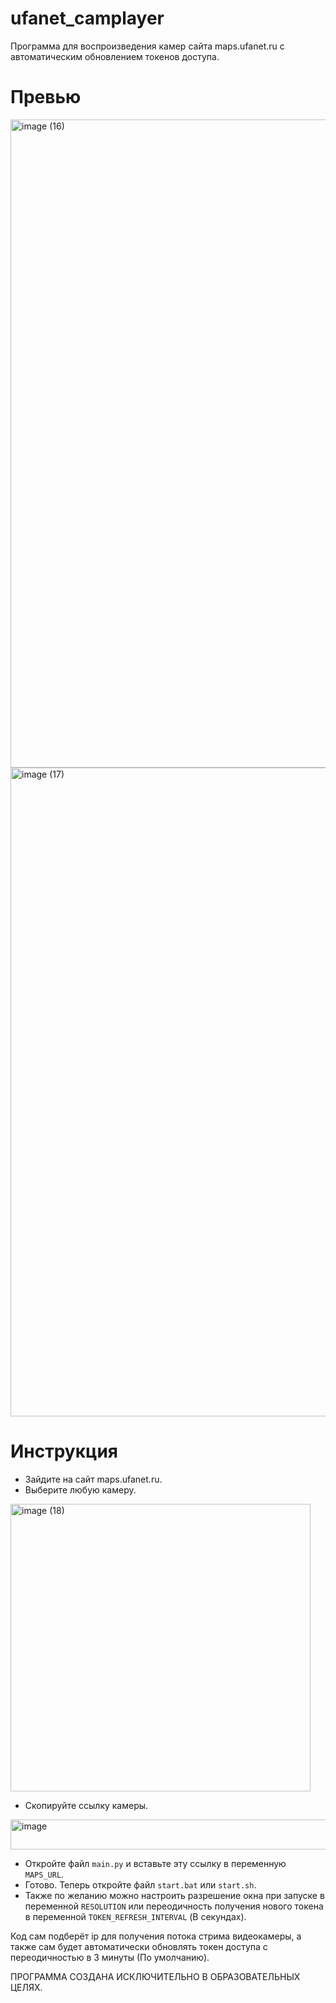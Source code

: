 # ufanet_camplayer
Программа для воспроизведения камер сайта maps.ufanet.ru с автоматическим обновлением токенов доступа.

# Превью
<img width="1920" height="1037" alt="image (16)" src="https://github.com/user-attachments/assets/129eb03a-c124-4723-a669-9cf896e79a7c" />

<img width="1920" height="1038" alt="image (17)" src="https://github.com/user-attachments/assets/9b6479fd-1a6c-4979-9b73-4c99e1d9f9e9" />

# Инструкция
- Зайдите на сайт maps.ufanet.ru.
- Выберите любую камеру.

<img width="480" height="460" alt="image (18)" src="https://github.com/user-attachments/assets/8413ce51-7ca5-43ce-82ab-c1e24ca257dd" />

- Скопируйте ссылку камеры.

<img width="525" height="48" alt="image" src="https://github.com/user-attachments/assets/d6630c1a-8652-4895-90b3-575696d72730" />

- Откройте файл `main.py` и вставьте эту ссылку в переменную `MAPS_URL`.
- Готово. Теперь откройте файл `start.bat` или `start.sh`.
- Также по желанию можно настроить разрешение окна при запуске в переменной `RESOLUTION` или переодичность получения нового токена в переменной `TOKEN_REFRESH_INTERVAL` (В секундах).

Код сам подберёт ip для получения потока стрима видеокамеры, а также сам будет автоматически обновлять токен доступа с переодичностью в 3 минуты (По умолчанию).

ПРОГРАММА СОЗДАНА ИСКЛЮЧИТЕЛЬНО В ОБРАЗОВАТЕЛЬНЫХ ЦЕЛЯХ.
